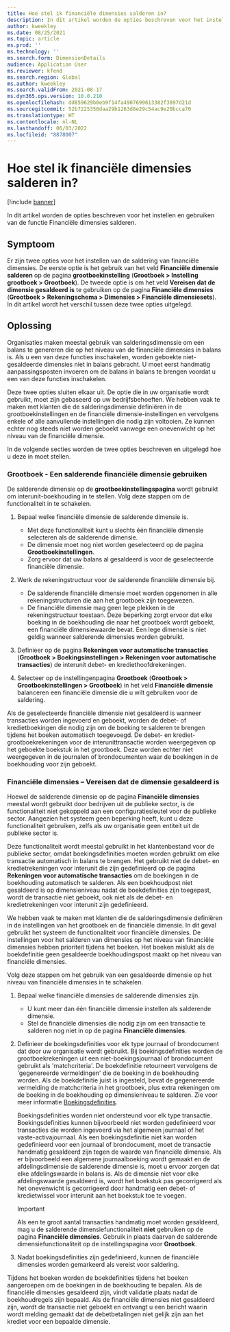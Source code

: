 ```yaml
---
title: Hoe stel ik financiële dimensies salderen in?
description: In dit artikel worden de opties beschreven voor het instellen en gebruiken van de functie Financiële dimensies salderen.
author: kweekley
ms.date: 08/25/2021
ms.topic: article
ms.prod: ''
ms.technology: ''
ms.search.form: DimensionDetails
audience: Application User
ms.reviewer: kfend
ms.search.region: Global
ms.author: kweekley
ms.search.validFrom: 2021-08-17
ms.dyn365.ops.version: 10.0.210
ms.openlocfilehash: dd859629b0eb9f14fa4907699613382f3897d21d
ms.sourcegitcommit: 52b7225350daa29b1263d8e29c54ac9e20bcca70
ms.translationtype: HT
ms.contentlocale: nl-NL
ms.lasthandoff: 06/03/2022
ms.locfileid: "8878007"
---
```

# <a name="how-do-i-set-up-balancing-financial-dimensions"></a>Hoe stel ik financiële dimensies salderen in?

[!include [banner](../includes/banner.md)]

In dit artikel worden de opties beschreven voor het instellen en gebruiken van de functie Financiële dimensies salderen.

## <a name="symptom"></a>Symptoom

Er zijn twee opties voor het instellen van de saldering van financiële dimensies. De eerste optie is het gebruik van het veld **Financiële dimensie salderen**  op de pagina **grootboekinstelling**  (**Grootboek \> Instelling grootboek \> Grootboek**). De tweede optie is om het veld **Vereisen dat de dimensie gesaldeerd is** te gebruiken op de pagina **Financiële dimensies** (**Grootboek > Rekeningschema \> Dimensies \> Financiële dimensiesets**). In dit artikel wordt het verschil tussen deze twee opties uitgelegd.

## <a name="resolution"></a>Oplossing

Organisaties maken meestal gebruik van salderingsdimenssie om een balans te genereren die op het niveau van de financiële dimensies in balans is. Als u een van deze functies inschakelen, worden geboekte niet-gesaldeerde dimensies niet in balans gebracht. U moet eerst handmatig aanpassingsposten invoeren om de balans in balans te brengen voordat u een van deze functies inschakelen.

Deze twee opties sluiten elkaar uit. De optie die in uw organisatie wordt gebruikt, moet zijn gebaseerd op uw bedrijfsbehoeften. We hebben vaak te maken met klanten die de salderingsdimensie definiëren in de grootboekinstellingen en de financiële dimensie-instellingen en vervolgens enkele of alle aanvullende instellingen die nodig zijn voltooien. Ze kunnen echter nog steeds niet worden geboekt vanwege een onevenwicht op het niveau van de financiële dimensie.

In de volgende secties worden de twee opties beschreven en uitgelegd hoe u deze in moet stellen.

### <a name="ledger--balancing-financial-dimension"></a>Grootboek - Een salderende financiële dimensie gebruiken

De salderende dimensie op de **grootboekinstellingspagina** wordt gebruikt om interunit-boekhouding in te stellen. Volg deze stappen om de functionaliteit in te schakelen.

1. Bepaal welke financiële dimensie de salderende dimensie is.

    - Met deze functionaliteit kunt u slechts één financiële dimensie selecteren als de salderende dimensie.
    - De dimensie moet nog niet worden geselecteerd op de pagina **Grootboekinstellingen**.
    - Zorg ervoor dat uw balans al gesaldeerd is voor de geselecteerde financiële dimensie.

2. Werk de rekeningstructuur voor de salderende financiële dimensie bij.

    - De salderende financiële dimensie moet worden opgenomen in alle rekeningstructuren die aan het grootboek zijn toegewezen.
    - De financiële dimensie mag geen lege plekken in de rekeningstructuur toestaan. Deze beperking zorgt ervoor dat elke boeking in de boekhouding die naar het grootboek wordt geboekt, een financiële dimensiewaarde bevat. Een lege dimensie is niet geldig wanneer salderende dimensies worden gebruikt.

3. Definieer op de pagina **Rekeningen voor automatische transacties** (**Grootboek \> Boekingsinstellingen \> Rekeningen voor automatische transacties**) de interunit debet- en krediethoofdrekeningen.
4. Selecteer op de instellingenpagina **Grootboek** (**Grootboek \> Grootboekinstellingen \> Grootboek**) in het veld **Financiële dimensie** balanceren een financiële dimensie die u wilt gebruiken voor de saldering.

Als de geselecteerde financiële dimensie niet gesaldeerd is wanneer transacties worden ingevoerd en geboekt, worden de debet- of kredietboekingen die nodig zijn om de boeking te salderen te brengen tijdens het boeken automatisch toegevoegd. De debet- en krediet-grootboekrekeningen voor de interunittransactie worden weergegeven op het geboekte boekstuk in het grootboek. Deze worden echter niet weergegeven in de journalen of brondocumenten waar de boekingen in de boekhouding voor zijn geboekt.

### <a name="financial-dimensions--require-the-dimension-to-be-balanced"></a>Financiële dimensies – Vereisen dat de dimensie gesaldeerd is

Hoewel de salderende dimensie op de pagina **Financiële dimensies** meestal wordt gebruikt door bedrijven uit de publieke sector, is de functionaliteit niet gekoppeld aan een configuratiesleutel voor de publieke sector. Aangezien het systeem geen beperking heeft, kunt u deze functionaliteit gebruiken, zelfs als uw organisatie geen entiteit uit de publieke sector is.

Deze functionaliteit wordt meestal gebruikt in het klantenbestand voor de publieke sector, omdat boekingsdefinities moeten worden gebruikt om elke transactie automatisch in balans te brengen. Het gebruikt niet de debet- en kredietrekeningen voor interunit die zijn gedefinieerd op de pagina  **Rekeningen voor automatische transacties** om de boekingen in de boekhouding automatisch te salderen. Als een boekhoudpost niet gesaldeerd is op dimensieniveau nadat de boekdefinities zijn toegepast, wordt de transactie niet geboekt, ook niet als de debet- en kredietrekeningen voor interunit zijn gedefinieerd.

We hebben vaak te maken met klanten die de salderingsdimensie definiëren in de instellingen van het grootboek en de financiële dimensie. In dit geval gebruikt het systeem de functionaliteit voor financiële dimensies. De instellingen voor het salderen van dimensies op het niveau van financiële dimensies hebben prioriteit tijdens het boeken. Het boeken mislukt als de boekdefinitie geen gesaldeerde boekhoudingspost maakt op het niveau van financiële dimensies.

Volg deze stappen om het gebruik van een gesaldeerde dimensie op het niveau van financiële dimensies in te schakelen.

1. Bepaal welke financiële dimensies de salderende dimensies zijn.

    - U kunt meer dan één financiële dimensie instellen als salderende dimensie.
    - Stel de financiële dimensies die nodig zijn om een transactie te salderen nog niet in op de pagina **Financiële dimensies**.

2. Definieer de boekingsdefinities voor elk type journaal of brondocument dat door uw organisatie wordt gebruikt. Bij boekingsdefinities worden de grootboekrekeningen uit een niet-boekingsjournaal of brondocument gebruikt als 'matchcriteria'. De boekdefinitie retourneert vervolgens de 'gegenereerde vermeldingen' die de boeking in de boekhouding worden. Als de boekdefinitie juist is ingesteld, bevat de gegenereerde vermelding de matchcriteria in het grootboek, plus extra rekeningen om de boeking in de boekhouding op dimensieniveau te salderen. Zie voor meer informatie [Boekingsdefinities](posting-definitions.md). 
   
   Boekingsdefinities worden niet ondersteund voor elk type transactie. Boekingsdefinities kunnen bijvoorbeeld niet worden gedefinieerd voor transacties die worden ingevoerd via het algemeen journaal of het vaste-activajournaal. Als een boekingsdefinitie niet kan worden gedefinieerd voor een journaal of brondocument, moet de transactie handmatig gesaldeerd zijn tegen de waarde van financiële dimensie. Als er bijvoorbeeld een algemene journaalboeking wordt gemaakt en de afdelingsdimensie de salderende dimensie is, moet u ervoor zorgen dat elke afdelingswaarde in balans is.  Als de dimensie niet voor elke afdelingswaarde gesaldeerd is, wordt het boekstuk pas gecorrigeerd als het onevenwicht is gecorrigeerd door handmatig een debet- of kredietwissel voor interunit aan het boekstuk toe te voegen. 

    > [!IMPORTANT]
    > Als een te groot aantal transacties handmatig moet worden gesaldeerd, mag u de salderende dimensiefunctionaliteit **niet** gebruiken op de pagina **Financiële dimensies**. Gebruik in plaats daarvan de salderende dimensiefunctionaliteit op de instellingspagina voor **Grootboek**.

3. Nadat boekingsdefinities zijn gedefinieerd, kunnen de financiële dimensies worden gemarkeerd als vereist voor saldering.

Tijdens het boeken worden de boekdefinities tijdens het boeken aangeroepen om de boekingen in de boekhouding te bepalen. Als de financiële dimensies gesaldeerd zijn, vindt validatie plaats nadat de boekhoudregels zijn bepaald. Als de financiële dimensies niet gesaldeerd zijn, wordt de transactie niet geboekt en ontvangt u een bericht waarin wordt melding gemaakt dat de debetbetalingen niet gelijk zijn aan het krediet voor een bepaalde dimensie.
